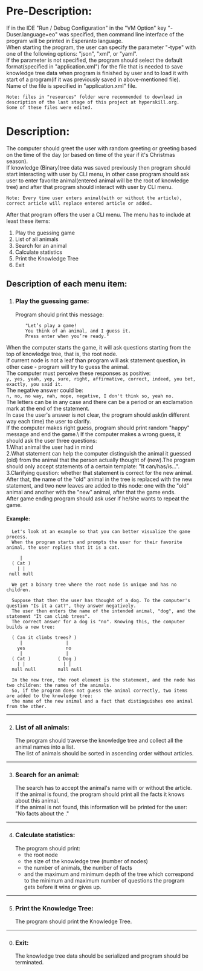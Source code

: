#                                                     Pre-Description:
If in the IDE "Run / Debug Configuration" in the "VM Option" key "-Duser.language=eo" was specified,
then command line interface of the program will be printed in Esperanto language.\
When starting the program, the user can specify the parameter "-type" with one of the following options: "json", "xml", or "yaml".\
If the parameter is not specified, the program should select the default format(specified in "application.xml") for the file
that is needed to save knowledge tree data when program is finished by user and to load it with start of a program(if it was previously saved in above-mentioned file).\
Name of the file is specified in "application.xml" file.
```
Note: files in "resources" folder were recommended to download in description of the last stage of this project at hyperskill.org.
Some of these files were edited.
```
#                                                        Description:
   The computer should greet the user with random greeting or greeting based on the time of the day
(or based on time of the year if it's Christmas season).\
If knowledge (Binary)tree data was saved previously then program should start interacting with user by CLI menu,
in other case program should ask user to enter favorite animal(entered animal will be the root of knowledge tree) and
after that program should interact with user by CLI menu.
```
Note: Every time user enters animal(with or without the article), correct article will replace entered article or added.
```
After that program offers the user a CLI menu. The menu has to include at least these items:
1. Play the guessing game
2. List of all animals
3. Search for an animal
4. Calculate statistics
5. Print the Knowledge Tree
0. Exit


## Description of each menu item:
1) ### Play the guessing game:
     Program should print this message:
```
       "Let’s play a game!
       You think of an animal, and I guess it.
       Press enter when you’re ready."
```
When the computer starts the game, it will ask questions starting from the top of knowledge tree, that is, the root node.\
If current node is not a leaf than program will ask statement question, in other case - program will try to guess the animal.\
The computer must perceive these responses as positive:\
`y, yes, yeah, yep, sure, right, affirmative, correct, indeed, you bet, exactly, you said it.`\
The negative answer could be:\
`n, no, no way, nah, nope, negative, I don't think so, yeah no.`\
The letters can be in any case and there can be a period or an exclamation mark at the end of the statement.\
In case the user's answer is not clear, the program should ask(in different way each time) the user to clarify.\
If the computer makes right guess, program should print random "happy" message and end the game.\ 
If the computer makes a wrong guess, it should ask the user three questions:\
1.What animal the user had in mind\
2.What statement can help the computer distinguish the animal it guessed (old) from the animal that the person actually thought of (new).The program should only accept statements of a certain template: "It can/has/is...".\
3.Clarifying question: whether that statement is correct for the new animal.\
After that, the name of the "old" animal in the tree is replaced with the new statement,
and two new leaves are added to this node: one with the "old" animal and another with the "new" animal, after that the game ends.\
After game ending program should ask user if he/she wants to repeat the game.

#### Example:
```
  Let's look at an example so that you can better visualize the game process.
  When the program starts and prompts the user for their favorite animal, the user replies that it is a cat.

     |
  ( Cat )
    | |
 null null

  We get a binary tree where the root node is unique and has no children.

  Suppose that then the user has thought of a dog. To the computer's question "Is it a cat?", they answer negatively.
  The user then enters the name of the intended animal, "dog", and the statement "It can climb trees".
  The correct answer for a dog is "no". Knowing this, the computer builds a new tree:

  ( Can it climbs trees? )
     |                |
    yes               no
     |                |
  ( Cat )          ( Dog )
    | |              | |
  null null        null null

  In the new tree, the root element is the statement, and the node has two children: the names of the animals.
  So, if the program does not guess the animal correctly, two items are added to the knowledge tree:
  the name of the new animal and a fact that distinguishes one animal from the other.
```
------------------------------------------------------------------------------------------------------------------------
2) ### List of all animals:
   The program should traverse the knowledge tree and collect all the animal names into a list.\
   The list of animals should be sorted in ascending order without articles.

------------------------------------------------------------------------------------------------------------------------
3) ### Search for an animal:
   The search has to accept the animal's name with or without the article.\
   If the animal is found, the program should print all the facts it knows about this animal.\
   If the animal is not found, this information will be printed for the user:\
   "No facts about the <animal>."

------------------------------------------------------------------------------------------------------------------------
4) ### Calculate statistics:
   The program should print:
    - the root node
    - the size of the knowledge tree (number of nodes)
    - the number of animals, the number of facts
    - and the maximum and minimum depth of the tree which correspond to the minimum and maximum number of questions the program gets before it wins or gives up.

------------------------------------------------------------------------------------------------------------------------
5) ### Print the Knowledge Tree:
   The program should print the Knowledge Tree.

------------------------------------------------------------------------------------------------------------------------
0) ### Exit:
   The knowledge tree data should be serialized and program should be terminated.